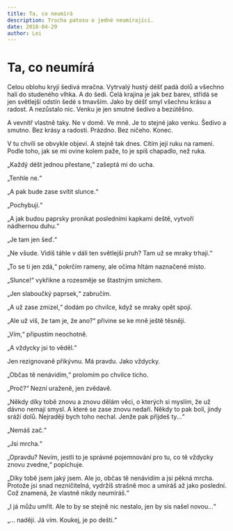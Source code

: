 ```yaml
---
title: Ta, co neumírá
description: Trocha patosu o jedné neumírající.
date: 2018-04-29
author: Lei
---
```


# Ta, co neumírá

Celou oblohu kryjí šedivá mračna. Vytrvalý hustý déšť padá dolů a všechno halí do studeného vlhka. A do šedi. Celá krajina je jak bez barev, střídá se jen světlejší odstín šedé s tmavším. Jako by déšť smyl všechnu krásu a radost. A nezůstalo nic. Venku je jen smutné šedivo a bezútěšno.

A vevnitř vlastně taky. Ne v domě. Ve mně. Je to stejné jako venku. Šedivo a smutno. Bez krásy a radosti. Prázdno. Bez ničeho. Konec.

V tu chvíli se obvykle objeví. A stejně tak dnes. Cítím její ruku na rameni. Podle toho, jak se mi ovine kolem paže, to je spíš chapadlo, než ruka.

„Každý déšt jednou přestane,“ zašeptá mi do ucha.

„Tenhle ne.“

„A pak bude zase svítit slunce.“

„Pochybuji.“

„A jak budou paprsky pronikat posledními kapkami deště, vytvoří nádhernou duhu.“

„Je tam jen šeď.“

„Ne všude. Vidíš táhle v dáli ten světlejší pruh? Tam už se mraky trhají.“

„To se ti jen zdá,“ pokrčím rameny, ale očima hltám naznačené místo.

„Slunce!“ vykřikne a rozesměje se štastným smíchem.

„Jen slaboučký paprsek,“ zabručím.

„A už zase zmizel,“ dodám po chvilce, když se mraky opět spojí.

„Ale už víš, že tam je, že ano?“ přivine se ke mně ještě těsněji.

„Vím,“ připustím neochotně.

„A vždycky jsi to věděl.“

Jen rezignovaně přikývnu. Má pravdu. Jako vždycky.

„Občas tě nenávidím,“ prolomím po chvilce ticho.

„Proč?“ Nezní uraženě, jen zvědavě.

„Někdy díky tobě znovu a znovu dělám věci, o kterých si myslím, že už dávno nemají smysl. A které se zase znovu nedaří. Někdy to pak bolí, jindy sráží dolů.
Nejraději bych toho nechal. Jenže pak přijdeš ty...“

„Nemáš zač.“

„Jsi mrcha.“

„Opravdu? Nevím, jestli to je správné pojemnování pro tu, co tě vždycky znovu zvedne,“ popichuje.

„Díky tobě jsem jaký jsem. Ale jo, občas tě nenávidím a jsi pěkná mrcha. Protože jsi snad nezničitelná, vydržíš strašně moc a umíráš až jako poslední. Což znamená, že vlastně nikdy neumíráš.“

„I já můžu umřít. Ale to by se stejně nic nestalo, jen by sis našel novou...“

„... naději. Já vím. Koukej, je po dešti.“
